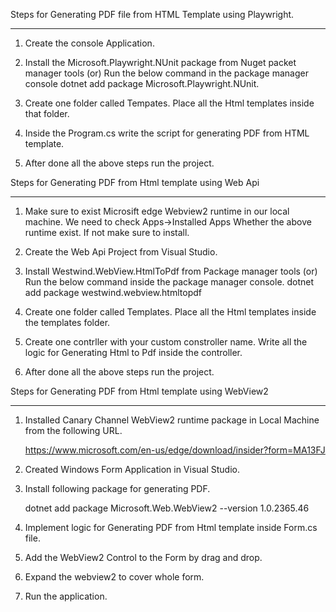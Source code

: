 Steps for Generating PDF file from HTML Template using Playwright.
___________________________________________________________________

1. Create the console Application.

2. Install the Microsoft.Playwright.NUnit package from Nuget packet manager tools
					(or)
   Run the below command in the package manager console 
	dotnet add package Microsoft.Playwright.NUnit.

3. Create one folder called Tempates. Place all the Html templates inside that folder.

4. Inside the Program.cs write the script for generating PDF from HTML template.

5. After done all the above steps run the project.


Steps for Generating PDF from Html template using Web Api
_________________________________________________________

1. Make sure to exist Microsift edge Webview2 runtime in our local machine. 
   We need to check Apps->Installed Apps Whether the above runtime exist. If not make sure to install.

2. Create the Web Api Project from Visual Studio.

3. Install Westwind.WebView.HtmlToPdf from Package manager tools
				(or)
   Run the below command inside the package manager console.
	dotnet add package westwind.webview.htmltopdf

4. Create one folder called Templates. Place all the Html templates inside the templates folder.

5. Create one contrller with your custom constroller name. Write all the logic for Generating Html to Pdf inside the controller.

6. After done all the above steps run the project.

Steps for Generating PDF from Html template using WebView2
_________________________________________________________

1. Installed Canary Channel WebView2 runtime package in Local Machine from the following URL.

   	https://www.microsoft.com/en-us/edge/download/insider?form=MA13FJ
   
2. Created Windows Form Application in Visual Studio.
3. Install following package for generating PDF.

	dotnet add package Microsoft.Web.WebView2 --version 1.0.2365.46
   
4. Implement logic for Generating PDF from Html template inside Form.cs file.
5. Add the WebView2 Control to the Form by drag and drop.
6. Expand the webview2 to cover whole form.
7. Run the application.
